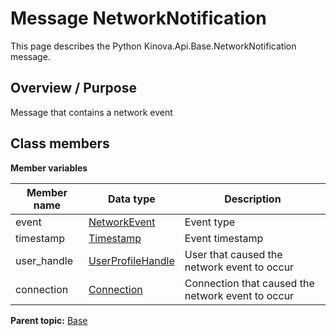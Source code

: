 # Message NetworkNotification

This page describes the Python Kinova.Api.Base.NetworkNotification message.

## Overview / Purpose

Message that contains a network event

## Class members

 **Member variables** 

|Member name|Data type|Description|
|-----------|---------|-----------|
|event| [NetworkEvent](enm_Base_NetworkEvent.md#)|Event type|
|timestamp| [Timestamp](msg_Common_Timestamp.md#)|Event timestamp|
|user\_handle| [UserProfileHandle](msg_Common_UserProfileHandle.md#)|User that caused the network event to occur|
|connection| [Connection](msg_Common_Connection.md#)|Connection that caused the network event to occur|

**Parent topic:** [Base](../references/summary_Base.md)

